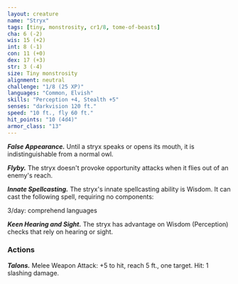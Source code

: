 ```yaml
---
layout: creature
name: "Stryx"
tags: [tiny, monstrosity, cr1/8, tome-of-beasts]
cha: 6 (-2)
wis: 15 (+2)
int: 8 (-1)
con: 11 (+0)
dex: 17 (+3)
str: 3 (-4)
size: Tiny monstrosity
alignment: neutral
challenge: "1/8 (25 XP)"
languages: "Common, Elvish"
skills: "Perception +4, Stealth +5"
senses: "darkvision 120 ft."
speed: "10 ft., fly 60 ft."
hit_points: "10 (4d4)"
armor_class: "13"
---
```


***False Appearance.*** Until a stryx speaks or opens its mouth, it is indistinguishable from a normal owl.

***Flyby.*** The stryx doesn't provoke opportunity attacks when it flies out of an enemy's reach.

***Innate Spellcasting.*** The stryx's innate spellcasting ability is Wisdom. It can cast the following spell, requiring no components:

3/day: comprehend languages

***Keen Hearing and Sight.*** The stryx has advantage on Wisdom (Perception) checks that rely on hearing or sight.

### Actions

***Talons.*** Melee Weapon Attack: +5 to hit, reach 5 ft., one target. Hit: 1 slashing damage.

